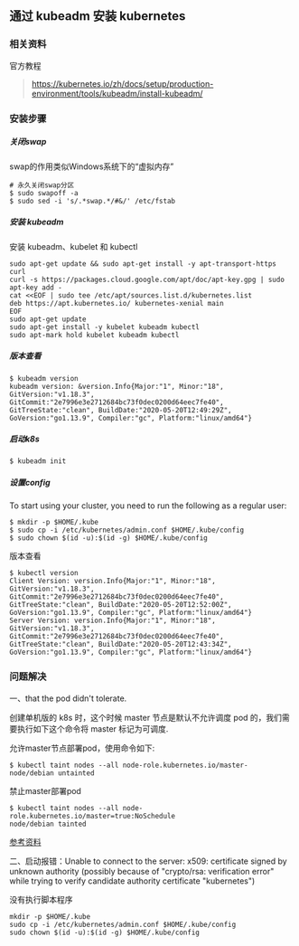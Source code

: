 ## 通过 kubeadm 安装 kubernetes

### 相关资料

官方教程

> https://kubernetes.io/zh/docs/setup/production-environment/tools/kubeadm/install-kubeadm/

### 安装步骤

##### 关闭swap

swap的作用类似Windows系统下的“虚拟内存”

```shell
# 永久关闭swap分区
$ sudo swapoff -a 
$ sudo sed -i 's/.*swap.*/#&/' /etc/fstab
```

##### 安装 kubeadm

安装 kubeadm、kubelet 和 kubectl

```shell
sudo apt-get update && sudo apt-get install -y apt-transport-https curl
curl -s https://packages.cloud.google.com/apt/doc/apt-key.gpg | sudo apt-key add -
cat <<EOF | sudo tee /etc/apt/sources.list.d/kubernetes.list
deb https://apt.kubernetes.io/ kubernetes-xenial main
EOF
sudo apt-get update
sudo apt-get install -y kubelet kubeadm kubectl
sudo apt-mark hold kubelet kubeadm kubectl
```

##### 版本查看

```shell
$ kubeadm version
kubeadm version: &version.Info{Major:"1", Minor:"18", GitVersion:"v1.18.3", GitCommit:"2e7996e3e2712684bc73f0dec0200d64eec7fe40", GitTreeState:"clean", BuildDate:"2020-05-20T12:49:29Z", GoVersion:"go1.13.9", Compiler:"gc", Platform:"linux/amd64"}
```

##### 启动k8s

```shell
$ kubeadm init
```

##### 设置config

To start using your cluster, you need to run the following as a regular user:

```shell
$ mkdir -p $HOME/.kube
$ sudo cp -i /etc/kubernetes/admin.conf $HOME/.kube/config
$ sudo chown $(id -u):$(id -g) $HOME/.kube/config
```

版本查看

```shell
$ kubectl version
Client Version: version.Info{Major:"1", Minor:"18", GitVersion:"v1.18.3", GitCommit:"2e7996e3e2712684bc73f0dec0200d64eec7fe40", GitTreeState:"clean", BuildDate:"2020-05-20T12:52:00Z", GoVersion:"go1.13.9", Compiler:"gc", Platform:"linux/amd64"}
Server Version: version.Info{Major:"1", Minor:"18", GitVersion:"v1.18.3", GitCommit:"2e7996e3e2712684bc73f0dec0200d64eec7fe40", GitTreeState:"clean", BuildDate:"2020-05-20T12:43:34Z", GoVersion:"go1.13.9", Compiler:"gc", Platform:"linux/amd64"}
```

### 问题解决

一、that the pod didn't tolerate.

创建单机版的 k8s 时，这个时候 master 节点是默认不允许调度 pod 的，我们需要执行如下这个命令将 master 标记为可调度.

允许master节点部署pod，使用命令如下:

```shell
$ kubectl taint nodes --all node-role.kubernetes.io/master-
node/debian untainted
```

禁止master部署pod

```shell
$ kubectl taint nodes --all node-role.kubernetes.io/master=true:NoSchedule
node/debian tainted
```

[参考资料](https://kubernetes.io/docs/setup/production-environment/tools/kubeadm/create-cluster-kubeadm/#master-isolation)

二、启动报错：Unable to connect to the server: x509: certificate signed by unknown authority (possibly because of "crypto/rsa: verification error" while trying to verify candidate authority certificate "kubernetes")

没有执行脚本程序

```shell
mkdir -p $HOME/.kube
sudo cp -i /etc/kubernetes/admin.conf $HOME/.kube/config
sudo chown $(id -u):$(id -g) $HOME/.kube/config
```


